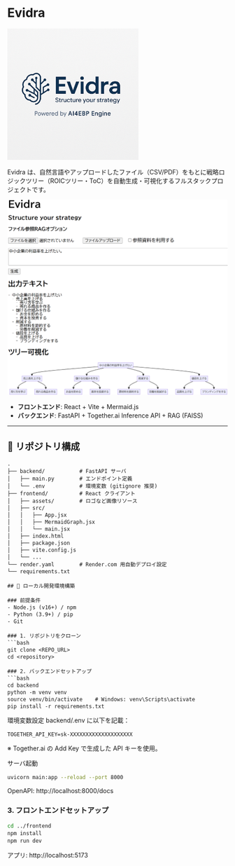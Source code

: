 # Evidra
<img src="frontend/assets/logo.png" width="300">

Evidra は、自然言語やアップロードしたファイル（CSV/PDF）をもとに戦略ロジックツリー（ROICツリー・ToC）を自動生成・可視化するフルスタックプロジェクトです。

![output_image](frontend/assets/output_image.png)

- **フロントエンド**: React + Vite + Mermaid.js  
- **バックエンド**: FastAPI + Together.ai Inference API + RAG (FAISS)

---

## 📂 リポジトリ構成

```text
.
├── backend/           # FastAPI サーバ
│   ├── main.py        # エンドポイント定義
│   └── .env           # 環境変数 (gitignore 推奨)
├── frontend/          # React クライアント
│   ├── assets/        # ロゴなど画像リソース
│   ├── src/
│   │   ├── App.jsx
│   │   ├── MermaidGraph.jsx
│   │   └── main.jsx
│   ├── index.html
│   ├── package.json
│   ├── vite.config.js
│   └── ...
└── render.yaml        # Render.com 用自動デプロイ設定
└── requirements.txt   

## 🚀 ローカル開発環境構築

### 前提条件
- Node.js (v16+) / npm  
- Python (3.9+) / pip  
- Git  

### 1. リポジトリをクローン
```bash
git clone <REPO_URL>
cd <repository>

### 2. バックエンドセットアップ
```bash
cd backend
python -m venv venv
source venv/bin/activate    # Windows: venv\Scripts\activate
pip install -r requirements.txt
```

環境変数設定
backend/.env に以下を記載：
```dotenv
TOGETHER_API_KEY=sk-XXXXXXXXXXXXXXXXXXXX
```
※ Together.ai の Add Key で生成した API キーを使用。

サーバ起動
```bash
uvicorn main:app --reload --port 8000
```
OpenAPI: http://localhost:8000/docs

### 3. フロントエンドセットアップ
```bash
cd ../frontend
npm install
npm run dev
```
アプリ: http://localhost:5173
